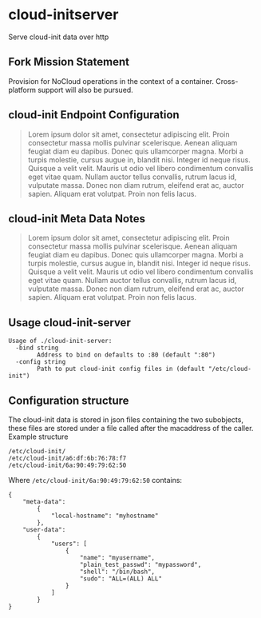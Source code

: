# cloud-initserver
Serve cloud-init data over http

## Fork Mission Statement
Provision for NoCloud operations in the context of a container. Cross-platform support will also be pursued.

## cloud-init Endpoint Configuration

> Lorem ipsum dolor sit amet, consectetur adipiscing elit. Proin consectetur massa mollis pulvinar scelerisque. Aenean aliquam feugiat diam eu dapibus. Donec quis ullamcorper magna. Morbi a turpis molestie, cursus augue in, blandit nisi. Integer id neque risus. Quisque a velit velit. Mauris ut odio vel libero condimentum convallis eget vitae quam. Nullam auctor tellus convallis, rutrum lacus id, vulputate massa. Donec non diam rutrum, eleifend erat ac, auctor sapien. Aliquam erat volutpat. Proin non felis lacus.

## cloud-init Meta Data Notes

> Lorem ipsum dolor sit amet, consectetur adipiscing elit. Proin consectetur massa mollis pulvinar scelerisque. Aenean aliquam feugiat diam eu dapibus. Donec quis ullamcorper magna. Morbi a turpis molestie, cursus augue in, blandit nisi. Integer id neque risus. Quisque a velit velit. Mauris ut odio vel libero condimentum convallis eget vitae quam. Nullam auctor tellus convallis, rutrum lacus id, vulputate massa. Donec non diam rutrum, eleifend erat ac, auctor sapien. Aliquam erat volutpat. Proin non felis lacus.

## Usage cloud-init-server

```shell
Usage of ./cloud-init-server:
  -bind string
        Address to bind on defaults to :80 (default ":80")
  -config string
        Path to put cloud-init config files in (default "/etc/cloud-init")
```

## Configuration structure

The cloud-init data is stored in json files containing the two subobjects, these files are stored under a file called after the macaddress of the caller.
Example structure

```
/etc/cloud-init/
/etc/cloud-init/a6:df:6b:76:78:f7
/etc/cloud-init/6a:90:49:79:62:50
```

Where `/etc/cloud-init/6a:90:49:79:62:50` contains:

```
{
    "meta-data":
        {
            "local-hostname": "myhostname"
        },
    "user-data":
        {
            "users": [
                {
                    "name": "myusername",
                    "plain_test_passwd": "mypassword",
                    "shell": "/bin/bash",
                    "sudo": "ALL=(ALL) ALL"
                }
            ]
        }
}

